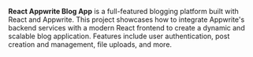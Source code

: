 **React Appwrite Blog App** is a full-featured blogging platform built with React and Appwrite. This project showcases how to integrate Appwrite's backend services with a modern React frontend to create a dynamic and scalable blog application. Features include user authentication, post creation and management, file uploads, and more.
